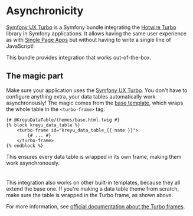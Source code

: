 # Asynchronicity

[Symfony UX Turbo](https://symfony.com/bundles/ux-turbo/current/index.html) is a Symfony bundle integrating the [Hotwire Turbo](https://turbo.hotwired.dev/) library in Symfony applications.
It allows having the same user experience as with [Single Page Apps](https://en.wikipedia.org/wiki/Single-page_application) but without having to write a single line of JavaScript!

This bundle provides integration that works out-of-the-box.

## The magic part

Make sure your application uses the [Symfony UX Turbo](https://symfony.com/bundles/ux-turbo/current/index.html).
You don't have to configure anything extra, your data tables automatically work asynchronously!
The magic comes from the [base template](https://github.com/Kreyu/data-table-bundle/blob/main/src/Resources/views/themes/base.html.twig),
which wraps the whole table in the `<turbo-frame>` tag:

```twig
{# @KreyuDataTable/themes/base.html.twig #}
{% block kreyu_data_table %}
    <turbo-frame id="kreyu_data_table_{{ name }}">
        {# ... #}
    </turbo-frame>
{% endblock %}
```

This ensures every data table is wrapped in its own frame, making them work asynchronously.

<div class="tip custom-block" style="padding-top: 8px;">

This integration also works on other built-in templates, because they all extend the base one.
If you're making a data table theme from scratch, make sure the table is wrapped in the Turbo frame, as shown above.

</div>

For more information, see [official documentation about the Turbo frames](https://symfony.com/bundles/ux-turbo/current/index.html#decomposing-complex-pages-with-turbo-frames).
